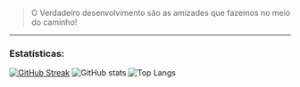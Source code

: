   > O Verdadeiro desenvolvimento são as amizades que fazemos no meio do caminho!

<hr>

### Estatísticas:

[![GitHub Streak](http://github-readme-streak-stats.herokuapp.com?user=MatheusCamargoGinebro&border_radius=2&date_format=M%20j%5B%2C%20Y%5D&card_width=1024&background=0D1117&border=30312E&stroke=30312E&ring=02FF2C&fire=015910&currStreakNum=E1E1E1&sideNums=E1E1E1&currStreakLabel=B9B9B9&sideLabels=A8A8A8&dates=DCDCDC)](https://git.io/streak-stats)
![GitHub stats](https://github-readme-stats.vercel.app/api?username=MatheusCamargoGinebro&theme=dark&show_icons=true&bg_color=0D1117&border_color=30312E&text_color=B9B9B9&border_radius=2&icon_color=015910&ring_color=02FF2C&rank_icon=github)
![Top Langs](https://github-readme-stats.vercel.app/api/top-langs/?username=MatheusCamargoGinebro&hide_progress=true&bg_color=0D1117&border_color=30312E&text_color=B9B9B9&border_radius=2&title_color=E1E1E1&layout=normal&custom_title=Languages)
